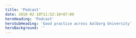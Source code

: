 ```yaml
---
title: 'Podcast'
date: 2018-02-10T11:52:18+07:00
heroHeading: 'Podcast'
heroSubHeading: 'Good practice across Aalborg University'
heroBackground: ''
---
```

